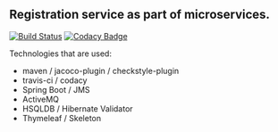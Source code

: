 <h2>Registration service as part of microservices.</h2>

[![Build Status](https://travis-ci.org/FanaticFiz/RegistrationService.svg?branch=master)](https://travis-ci.org/FanaticFiz/RegistrationService)
[![Codacy Badge](https://api.codacy.com/project/badge/Grade/c630466c8bd347a49e638c242926b107)](https://www.codacy.com/app/fanatic83/RegistrationService?utm_source=github.com&amp;utm_medium=referral&amp;utm_content=FanaticFiz/RegistrationService&amp;utm_campaign=Badge_Grade)

Technologies that are used:
* maven / jacoco-plugin / checkstyle-plugin
* travis-ci / codacy
* Spring Boot / JMS
* ActiveMQ
* HSQLDB / Hibernate Validator
* Thymeleaf / Skeleton
